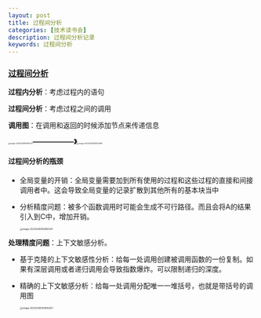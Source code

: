 ```yaml
---
layout: post
title: 过程间分析
categories: [技术读书会]
description: 过程间分析记录
keywords: 过程间分析
---
```




### [过程间分析][]

**过程内分析**：考虑过程内的语句

**过程间分析**：考虑过程之间的调用

**调用图**：在调用和返回的时候添加节点来传递信息

<img src="https://ningmo.oss-cn-beijing.aliyuncs.com/img/image-20230206191950071.png" alt="image-20230206191950071" style="zoom: 25%;" />**——————》**<img src="https://ningmo.oss-cn-beijing.aliyuncs.com/img/image-20230206192002959.png" alt="image-20230206192002959" style="zoom: 25%;" />

#### 过程间分析的瓶颈

* 全局变量的开销：全局变量需要加到所有使用的过程和这些过程的直接和间接调用者中。这会导致全局变量的记录扩散到其他所有的基本块当中

* 分析精度问题：被多个函数调用时可能会生成不可行路径。而且会将A的结果引入到C中，增加开销。

  <img src="https://ningmo.oss-cn-beijing.aliyuncs.com/img/image-20230206192856341.png" alt="image-20230206192856341" style="zoom: 33%;" />

**处理精度问题**：上下文敏感分析。

* 基于克隆的上下文敏感性分析：给每一处调用创建被调用函数的一份复制。如果有深层调用或者递归调用会导致指数爆炸。可以限制递归的深度。

* 精确的上下文敏感分析：给每一处调用分配唯一一堆括号，也就是带括号的调用图

  <img src="https://ningmo.oss-cn-beijing.aliyuncs.com/img/image-20230206193845261.png" alt="image-20230206193845261" style="zoom: 33%;" />

[过程间分析]:https://meeting.tencent.com/user-center/shared-record-info?id=a7f2259f-6379-4e22-9483-17c515e2b836&from=3